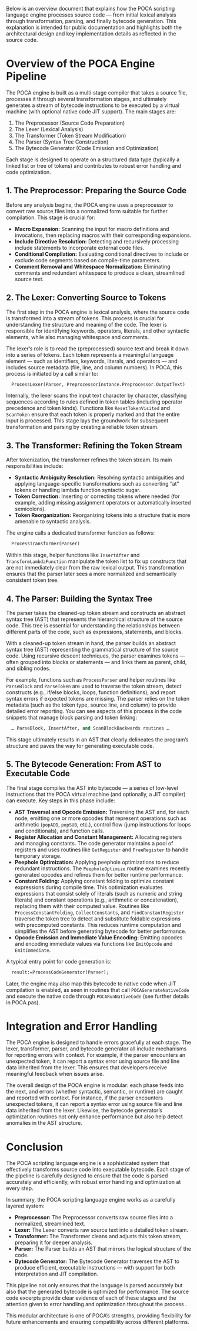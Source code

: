 
Below is an overview document that explains how the POCA scripting language engine processes source code — from initial lexical analysis through transformation, parsing, and finally bytecode generation. This explanation is intended for public documentation and highlights both the architectural design and key implementation details as reflected in the source code.

# Overview of the POCA Engine Pipeline

The POCA engine is built as a multi‐stage compiler that takes a source file, processes it through several transformation stages, and ultimately generates a stream of bytecode instructions to be executed by a virtual machine (with optional native code JIT support). The main stages are:

1. The Preprocessor (Source Code Preparation)
2. The Lexer (Lexical Analysis)
3. The Transformer (Token Stream Modification)
4. The Parser (Syntax Tree Construction)
5. The Bytecode Generator (Code Emission and Optimization)

Each stage is designed to operate on a structured data type (typically a linked list or tree of tokens) and contributes to robust error handling and code optimization.

## 1. The Preprocessor: Preparing the Source Code

Before any analysis begins, the POCA engine uses a preprocessor to convert raw source files into a normalized form suitable for further compilation. This stage is crucial for:

- **Macro Expansion:** Scanning the input for macro definitions and invocations, then replacing macros with their corresponding expansions.
- **Include Directive Resolution:** Detecting and recursively processing include statements to incorporate external code files.
- **Conditional Compilation:** Evaluating conditional directives to include or exclude code segments based on compile-time parameters.
- **Comment Removal and Whitespace Normalization:** Eliminating comments and redundant whitespace to produce a clean, streamlined source text.

## 2. The Lexer: Converting Source to Tokens

The first step in the POCA engine is lexical analysis, where the source code is transformed into a stream of tokens. This process is crucial for understanding the structure and meaning of the code. The lexer is responsible for identifying keywords, operators, literals, and other syntactic elements, while also managing whitespace and comments.

The lexer’s role is to read the (preprocessed) source text and break it down into a series of tokens. Each token represents a meaningful language element — such as identifiers, keywords, literals, and operators — and includes source metadata (file, line, and column numbers). In POCA, this process is initiated by a call similar to:

```pascal
  ProcessLexer(Parser, PreprocessorInstance.Preprocessor.OutputText)
```

Internally, the lexer scans the input text character by character, classifying sequences according to rules defined in token tables (including operator precedence and token kinds). Functions like `ResetTokenVisited` and `ScanToken` ensure that each token is properly marked and that the entire input is processed. This stage lays the groundwork for subsequent transformation and parsing by creating a reliable token stream.

## 3. The Transformer: Refining the Token Stream

After tokenization, the transformer refines the token stream. Its main responsibilities include:

- **Syntactic Ambiguity Resolution:** Resolving syntactic ambiguities and applying language-specific transformations such as converting “at” tokens or handling lambda function syntactic sugar.
- **Token Correction:** Inserting or correcting tokens where needed (for example, adding missing assignment operators or automatically inserted semicolons).
- **Token Reorganization:** Reorganizing tokens into a structure that is more amenable to syntactic analysis.

The engine calls a dedicated transformer function as follows:

```pascal
  ProcessTransformer(Parser)
```

Within this stage, helper functions like `InsertAfter` and `TransformLambdaFunction` manipulate the token list to fix up constructs that are not immediately clear from the raw lexical output. This transformation ensures that the parser later sees a more normalized and semantically consistent token tree.

## 4. The Parser: Building the Syntax Tree

The parser takes the cleaned-up token stream and constructs an abstract syntax tree (AST) that represents the hierarchical structure of the source code. This tree is essential for understanding the relationships between different parts of the code, such as expressions, statements, and blocks.

With a cleaned-up token stream in hand, the parser builds an abstract syntax tree (AST) representing the grammatical structure of the source code. Using recursive descent techniques, the parser examines tokens — often grouped into blocks or statements — and links them as parent, child, and sibling nodes.

For example, functions such as `ProcessParser` and helper routines like `ParseBlock` and `ParseToken` are used to traverse the token stream, detect constructs (e.g., if/else blocks, loops, function definitions), and report syntax errors if expected tokens are missing. The parser relies on the token metadata (such as the token type, source line, and column) to provide detailed error reporting. You can see aspects of this process in the code snippets that manage block parsing and token linking:

```pascal
  … ParseBlock, InsertAfter, and ScanBlockBackwards routines …
```

This stage ultimately results in an AST that clearly delineates the program’s structure and paves the way for generating executable code.

## 5. The Bytecode Generation: From AST to Executable Code

The final stage compiles the AST into bytecode — a series of low-level instructions that the POCA virtual machine (and optionally, a JIT compiler) can execute. Key steps in this phase include:

- **AST Traversal and Opcode Emission:** Traversing the AST and, for each node, emitting one or more opcodes that represent operations such as arithmetic (`popADD`, `popSUB`, etc.), control flow (jump instructions for loops and conditionals), and function calls.
- **Register Allocation and Constant Management:** Allocating registers and managing constants. The code generator maintains a pool of registers and uses routines like `GetRegister` and `FreeRegister` to handle temporary storage.
- **Peephole Optimization:** Applying peephole optimizations to reduce redundant instructions. The `PeepholeOptimize` routine examines recently generated opcodes and refines them for better runtime performance.
- **Constant Folding:** Applying constant folding to optimize constant expressions during compile time. This optimization evaluates expressions that consist solely of literals (such as numeric and string literals) and constant operations (e.g., arithmetic or concatenation), replacing them with their computed value. Routines like `ProcessConstantFolding`, `CollectConstants`, and `FindConstantRegister` traverse the token tree to detect and substitute foldable expressions with precomputed constants. This reduces runtime computation and simplifies the AST before generating bytecode for better performance.
- **Opcode Emission and Immediate Value Encoding:** Emitting opcodes and encoding immediate values via functions like `EmitOpcode` and `EmitImmediate`.

A typical entry point for code generation is:

```pascal
  result:=ProcessCodeGenerator(Parser);
```

Later, the engine may also map this bytecode to native code when JIT compilation is enabled, as seen in routines that call `POCAGenerateNativeCode` and execute the native code through `POCARunNativeCode` (see further details in POCA.pas).

# Integration and Error Handling

The POCA engine is designed to handle errors gracefully at each stage. The lexer, transformer, parser, and bytecode generator all include mechanisms for reporting errors with context. For example, if the parser encounters an unexpected token, it can report a syntax error using source file and line data inherited from the lexer. This ensures that developers receive meaningful feedback when issues arise.

The overall design of the POCA engine is modular: each phase feeds into the next, and errors (whether syntactic, semantic, or runtime) are caught and reported with context. For instance, if the parser encounters unexpected tokens, it can report a syntax error using source file and line data inherited from the lexer. Likewise, the bytecode generator’s optimization routines not only enhance performance but also help detect anomalies in the AST structure.

# Conclusion

The POCA scripting language engine is a sophisticated system that effectively transforms source code into executable bytecode. Each stage of the pipeline is carefully designed to ensure that the code is parsed accurately and efficiently, with robust error handling and optimization at every step.

In summary, the POCA scripting language engine works as a carefully layered system:

- **Preprocessor:** The Preprocessor converts raw source files into a normalized, streamlined text.
- **Lexer:** The Lexer converts raw source text into a detailed token stream.
- **Transformer:** The Transformer cleans and adjusts this token stream, preparing it for deeper analysis.
- **Parser:** The Parser builds an AST that mirrors the logical structure of the code.
- **Bytecode Generator:** The Bytecode Generator traverses the AST to produce efficient, executable instructions — with support for both interpretation and JIT compilation.

This pipeline not only ensures that the language is parsed accurately but also that the generated bytecode is optimized for performance. The source code excerpts provide clear evidence of each of these stages and the attention given to error handling and optimization throughout the process .

This modular architecture is one of POCA’s strengths, providing flexibility for future enhancements and ensuring compatibility across different platforms.
